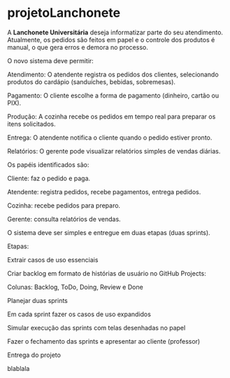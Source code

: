 # projetoLanchonete

A **Lanchonete Universitária** deseja informatizar parte do seu atendimento. Atualmente, os pedidos são feitos em papel e o controle dos produtos é manual, o que gera erros e demora no processo.

O novo sistema deve permitir:

Atendimento: O atendente registra os pedidos dos clientes, selecionando produtos do cardápio (sanduíches, bebidas, sobremesas).

Pagamento: O cliente escolhe a forma de pagamento (dinheiro, cartão ou PIX).

Produção: A cozinha recebe os pedidos em tempo real para preparar os itens solicitados.

Entrega: O atendente notifica o cliente quando o pedido estiver pronto.

Relatórios: O gerente pode visualizar relatórios simples de vendas diárias.

Os papéis identificados são:

Cliente: faz o pedido e paga.

Atendente: registra pedidos, recebe pagamentos, entrega pedidos.

Cozinha: recebe pedidos para preparo.

Gerente: consulta relatórios de vendas.

O sistema deve ser simples e entregue em duas etapas (duas sprints).

Etapas:

Extrair casos de uso essenciais

Criar backlog em formato de histórias de usuário no GitHub Projects:

Colunas: Backlog, ToDo, Doing, Review e Done

Planejar duas sprints

Em cada sprint fazer os casos de uso expandidos

Simular execução das sprints com telas desenhadas no papel

Fazer o fechamento das sprints e apresentar ao cliente (professor)

Entrega do projeto

blablala